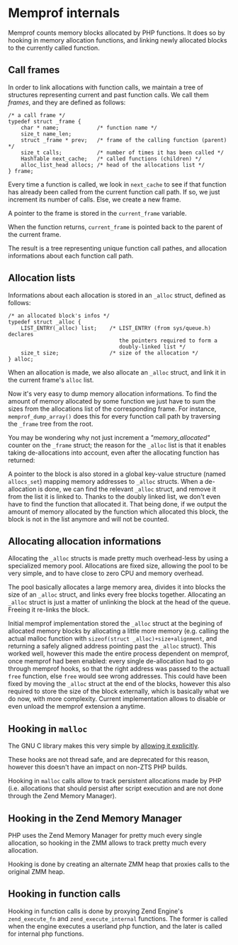 # Memprof internals

Memprof counts memory blocks allocated by PHP functions. It does so by hooking
in memory allocation functions, and linking newly allocated blocks to the
currently called function.

## Call frames

In order to link allocations with function calls, we maintain a tree
of structures representing current and past function calls. We call them
*frames*, and they are defined as follows:

    /* a call frame */
    typedef struct _frame {
        char * name;            /* function name */
        size_t name_len;
        struct _frame * prev;   /* frame of the calling function (parent) */
        size_t calls;           /* number of times it has been called */
        HashTable next_cache;   /* called functions (children) */
        alloc_list_head allocs; /* head of the allocations list */
    } frame;

Every time a function is called, we look in ``next_cache`` to see if that
function has already been called from the current function call path. If
so, we just increment its number of calls. Else, we create a new frame.

A pointer to the frame is stored in the ``current_frame`` variable.

When the function returns, ``current_frame`` is pointed back to the parent of
the current frame.

The result is a tree representing unique function call pathes, and allocation
informations about each function call path.

## Allocation lists

Informations about each allocation is stored in an ``_alloc`` struct,
defined as follows:

    /* an allocated block's infos */
    typedef struct _alloc {
        LIST_ENTRY(_alloc) list;    /* LIST_ENTRY (from sys/queue.h) declares
                                       the pointers required to form a
                                       doubly-linked list */
        size_t size;                /* size of the allocation */
    } alloc;

When an allocation is made, we also allocate an ``_alloc`` struct, and link
it in the current frame's ``alloc`` list.

Now it's very easy to dump memory allocation informations. To find the amount
of memory allocated by some function we just have to sum the sizes from the
allocations list of the corresponding frame. For instance,
``memprof_dump_array()`` does this for every function call path by traversing
the ``_frame`` tree from the root.

You may be wondering why not just increment a *"memory_allocated"* counter
on the ``_frame`` struct; the reason for the ``_alloc`` list is that it enables
taking de-allocations into account, even after the allocating function
has returned:

A pointer to the block is also stored in a global key-value structure
(named ``allocs_set``) mapping memory addresses to ``_alloc`` structs. When
a de-allocation is done, we can find the relevant ``_alloc`` struct, and
remove it from the list it is linked to. Thanks to the doubly linked list,
we don't even have to find the function that allocated it. That being done,
if we output the amount of memory allocated by the function which allocated
this block, the block is not in the list anymore and will not be counted.

## Allocating allocation informations

Allocating the ``_alloc`` structs is made pretty much overhead-less by using
a specialized memory pool. Allocations are fixed size, allowing the pool to
be very simple, and to have close to zero CPU and memory overhead.

The pool basically allocates a large memory area, divides it into blocks the
size of an ``_alloc`` struct, and links every free blocks together. Allocating
an ``_alloc`` struct is just a matter of unlinking the block at the head of
the queue. Freeing it re-links the block.

Initial memprof implementation stored the ``_alloc`` struct at the begining of
allocated memory blocks by allocating a little more memory (e.g. calling the
actual malloc function with ``sizeof(struct _alloc)+size+alignment``, and
returning a safely aligned address pointing past the ``_alloc`` struct). This
worked well, however this made the entire process dependent on memprof,
once memprof had been enabled: every single de-allocation had to go through
memprof hooks, so that the right address was passed to the actuall ``free``
function, else ``free`` would see wrong addresses. This could have been fixed
by moving the ``_alloc`` struct at the end of the blocks, however this also
required to store the size of the block externally, which is basically what
we do now, with more complexity. Current implementation allows to disable or
even unload the memprof extension a anytime.

## Hooking in ``malloc``

The GNU C library makes this very simple by [allowing it
explicitly](https://www.gnu.org/software/libc/manual/html_node/Hooks-for-Malloc.html#Hooks-for-Malloc).

These hooks are not thread safe, and are deprecated for this reason, however
this doesn't have an impact on non-ZTS PHP builds.

Hooking in ``malloc`` calls allow to track persistent allocations made by
PHP (i.e. allocations that should persist after script execution and are
not done through the Zend Memory Manager).

## Hooking in the Zend Memory Manager

PHP uses the Zend Memory Manager for pretty much every single allocation,
so hooking in the ZMM allows to track pretty much every allocation.

Hooking is done by creating an alternate ZMM heap that proxies calls to the
original ZMM heap.

## Hooking in function calls

Hooking in function calls is done by proxying Zend Engine's ``zend_execute_fn``
and ``zend_execute_internal`` functions. The former is called when the
engine executes a userland php function, and the later is called for internal
php functions.

